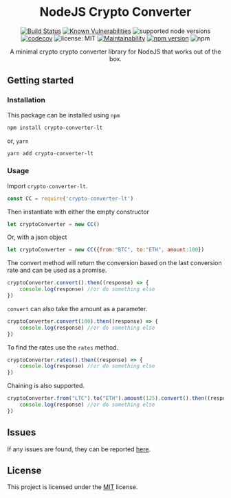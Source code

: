<div align="center">
<h1>NodeJS Crypto Converter</h1>

[![Build Status](https://travis-ci.com/paul-shuvo/nodejs-crypto-converter.svg?branch=main)](https://travis-ci.com/paul-shuvo/nodejs-crypto-converter) [![Known Vulnerabilities](https://snyk.io/test/github/paul-shuvo/nodejs-crypto-converter/badge.svg?targetFile=package.json)](https://snyk.io/test/github/paul-shuvo/nodejs-crypto-converter?targetFile=package.json)  ![supported node versions](https://img.shields.io/badge/node%20v-12.x%20%7C%2013.x%20%7C%2014.x%20%7C%2015.x%20%7C%2016.x%20%7C%2017.x-blue) [![codecov](https://codecov.io/gh/paul-shuvo/nodejs-crypto-converter/branch/main/graph/badge.svg)](https://codecov.io/gh/paul-shuvo/nodejs-crypto-converter)
 ![license: MIT](https://img.shields.io/npm/l/vue.svg) [![Maintainability](https://api.codeclimate.com/v1/badges/b512e403dfc172ee3b0d/maintainability)](https://codeclimate.com/github/paul-shuvo/nodejs-crypto-converter/maintainability) [![npm version](https://badge.fury.io/js/crypto-converter-lt.svg)](https://badge.fury.io/js/crypto-converter-lt) ![npm](https://img.shields.io/npm/dm/crypto-converter-lt)
<p>A minimal crypto crypto converter library for NodeJS that works out of the box.</p>
</div>



## Getting started

### Installation

This package can be installed using `npm`

```bash
npm install crypto-converter-lt
```

or, `yarn`

```bash
yarn add crypto-converter-lt
```

### Usage

Import `crypto-converter-lt`.

```javascript
const CC = require('crypto-converter-lt')
```

Then instantiate with either the empty constructor

```javascript
let cryptoConverter = new CC()
```

Or, with a json object

```javascript
let cryptoConverter = new CC({from:"BTC", to:"ETH", amount:100})
```

The convert method will return the conversion based on the last conversion rate and can be used as a promise.

```javascript
cryptoConverter.convert().then((response) => {
    console.log(response) //or do something else
})
```

`convert` can also take the amount as a parameter.

```javascript
cryptoConverter.convert(100).then((response) => {
    console.log(response) //or do something else
})
```

To find the rates use the `rates` method.

```javascript
cryptoConverter.rates().then((response) => {
    console.log(response) //or do something else
})
```

Chaining is also supported.

```javascript
cryptoConverter.from("LTC").to("ETH").amount(125).convert().then((response) => {
    console.log(response) //or do something else
})
```



## Issues

If any issues are found, they can be reported [here](https://github.com/paul-shuvo/nodejs-crypto-converter/issues).

## License

This project is licensed under the [MIT](LICENSE) license.
